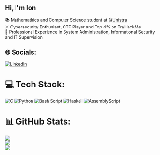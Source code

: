 ## Hi, I'm Ion

📚 Mathemathics and Computer Science student at [@Unistra](https://www.unistra.fr)</br>
⚔️ Cybersecurity Enthusiast, CTF Player and Top 4% on TryHackMe </br>
🔭 Professional Experience in System Administration, Informational Security and IT Supervision </br>



## 🌐 Socials:
[![LinkedIn](https://img.shields.io/badge/LinkedIn-%230077B5.svg?logo=linkedin&logoColor=white)](https://linkedin.com/in/https://www.linkedin.com/in/iveverita/) 

# 💻 Tech Stack:
![C](https://img.shields.io/badge/c-%2300599C.svg?style=for-the-badge&logo=c&logoColor=white) ![Python](https://img.shields.io/badge/python-3670A0?style=for-the-badge&logo=python&logoColor=ffdd54) ![Bash Script](https://img.shields.io/badge/bash_script-%23121011.svg?style=for-the-badge&logo=gnu-bash&logoColor=white) ![Haskell](https://img.shields.io/badge/Haskell-5e5086?style=for-the-badge&logo=haskell&logoColor=white) ![AssemblyScript](https://img.shields.io/badge/assembly%20script-%23000000.svg?style=for-the-badge&logo=assemblyscript&logoColor=white)
# 📊 GitHub Stats:
![](https://github-readme-stats.vercel.app/api?username=iveverita&theme=algolia&hide_border=false&include_all_commits=false&count_private=false)<br/>
![](https://nirzak-streak-stats.vercel.app/?user=iveverita&theme=algolia&hide_border=false)<br/>
![](https://github-readme-stats.vercel.app/api/top-langs/?username=iveverita&theme=algolia&hide_border=false&include_all_commits=false&count_private=false&layout=compact)


